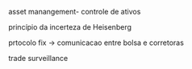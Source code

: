 asset manangement- controle de ativos

princípio da incerteza de Heisenberg 

prtocolo fix -> comunicacao entre bolsa e corretoras

trade surveillance


